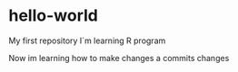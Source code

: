 # hello-world
My first repository
I´m learning R program

Now im learning how to make changes a commits changes
